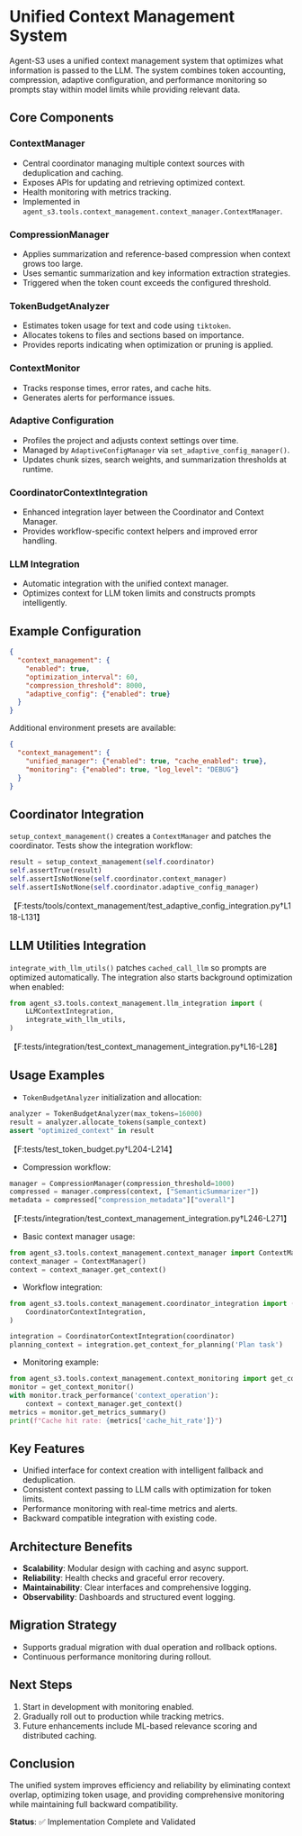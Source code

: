 # Unified Context Management System

Agent-S3 uses a unified context management system that optimizes what information is passed to the LLM. The system combines token accounting, compression, adaptive configuration, and performance monitoring so prompts stay within model limits while providing relevant data.

## Core Components

### ContextManager
- Central coordinator managing multiple context sources with deduplication and caching.
- Exposes APIs for updating and retrieving optimized context.
- Health monitoring with metrics tracking.
- Implemented in `agent_s3.tools.context_management.context_manager.ContextManager`.

### CompressionManager
- Applies summarization and reference-based compression when context grows too large.
- Uses semantic summarization and key information extraction strategies.
- Triggered when the token count exceeds the configured threshold.

### TokenBudgetAnalyzer
- Estimates token usage for text and code using `tiktoken`.
- Allocates tokens to files and sections based on importance.
- Provides reports indicating when optimization or pruning is applied.

### ContextMonitor
- Tracks response times, error rates, and cache hits.
- Generates alerts for performance issues.

### Adaptive Configuration
- Profiles the project and adjusts context settings over time.
- Managed by `AdaptiveConfigManager` via `set_adaptive_config_manager()`.
- Updates chunk sizes, search weights, and summarization thresholds at runtime.

### CoordinatorContextIntegration
- Enhanced integration layer between the Coordinator and Context Manager.
- Provides workflow-specific context helpers and improved error handling.

### LLM Integration
- Automatic integration with the unified context manager.
- Optimizes context for LLM token limits and constructs prompts intelligently.

## Example Configuration
```json
{
  "context_management": {
    "enabled": true,
    "optimization_interval": 60,
    "compression_threshold": 8000,
    "adaptive_config": {"enabled": true}
  }
}
```
Additional environment presets are available:
```json
{
  "context_management": {
    "unified_manager": {"enabled": true, "cache_enabled": true},
    "monitoring": {"enabled": true, "log_level": "DEBUG"}
  }
}
```

## Coordinator Integration
`setup_context_management()` creates a `ContextManager` and patches the coordinator. Tests show the integration workflow:
```python
result = setup_context_management(self.coordinator)
self.assertTrue(result)
self.assertIsNotNone(self.coordinator.context_manager)
self.assertIsNotNone(self.coordinator.adaptive_config_manager)
```
【F:tests/tools/context_management/test_adaptive_config_integration.py†L118-L131】

## LLM Utilities Integration
`integrate_with_llm_utils()` patches `cached_call_llm` so prompts are optimized automatically. The integration also starts background optimization when enabled:
```python
from agent_s3.tools.context_management.llm_integration import (
    LLMContextIntegration,
    integrate_with_llm_utils,
)
```
【F:tests/integration/test_context_management_integration.py†L16-L28】

## Usage Examples
- `TokenBudgetAnalyzer` initialization and allocation:
```python
analyzer = TokenBudgetAnalyzer(max_tokens=16000)
result = analyzer.allocate_tokens(sample_context)
assert "optimized_context" in result
```
【F:tests/test_token_budget.py†L204-L214】

- Compression workflow:
```python
manager = CompressionManager(compression_threshold=1000)
compressed = manager.compress(context, ["SemanticSummarizer"])
metadata = compressed["compression_metadata"]["overall"]
```
【F:tests/integration/test_context_management_integration.py†L246-L271】

- Basic context manager usage:
```python
from agent_s3.tools.context_management.context_manager import ContextManager
context_manager = ContextManager()
context = context_manager.get_context()
```

- Workflow integration:
```python
from agent_s3.tools.context_management.coordinator_integration import (
    CoordinatorContextIntegration,
)

integration = CoordinatorContextIntegration(coordinator)
planning_context = integration.get_context_for_planning('Plan task')
```

- Monitoring example:
```python
from agent_s3.tools.context_management.context_monitoring import get_context_monitor
monitor = get_context_monitor()
with monitor.track_performance('context_operation'):
    context = context_manager.get_context()
metrics = monitor.get_metrics_summary()
print(f"Cache hit rate: {metrics['cache_hit_rate']}")
```

## Key Features
- Unified interface for context creation with intelligent fallback and deduplication.
- Consistent context passing to LLM calls with optimization for token limits.
- Performance monitoring with real-time metrics and alerts.
- Backward compatible integration with existing code.

## Architecture Benefits
- **Scalability**: Modular design with caching and async support.
- **Reliability**: Health checks and graceful error recovery.
- **Maintainability**: Clear interfaces and comprehensive logging.
- **Observability**: Dashboards and structured event logging.

## Migration Strategy
- Supports gradual migration with dual operation and rollback options.
- Continuous performance monitoring during rollout.

## Next Steps
1. Start in development with monitoring enabled.
2. Gradually roll out to production while tracking metrics.
3. Future enhancements include ML-based relevance scoring and distributed caching.

## Conclusion
The unified system improves efficiency and reliability by eliminating context overlap, optimizing token usage, and providing comprehensive monitoring while maintaining full backward compatibility.

**Status**: ✅ Implementation Complete and Validated

